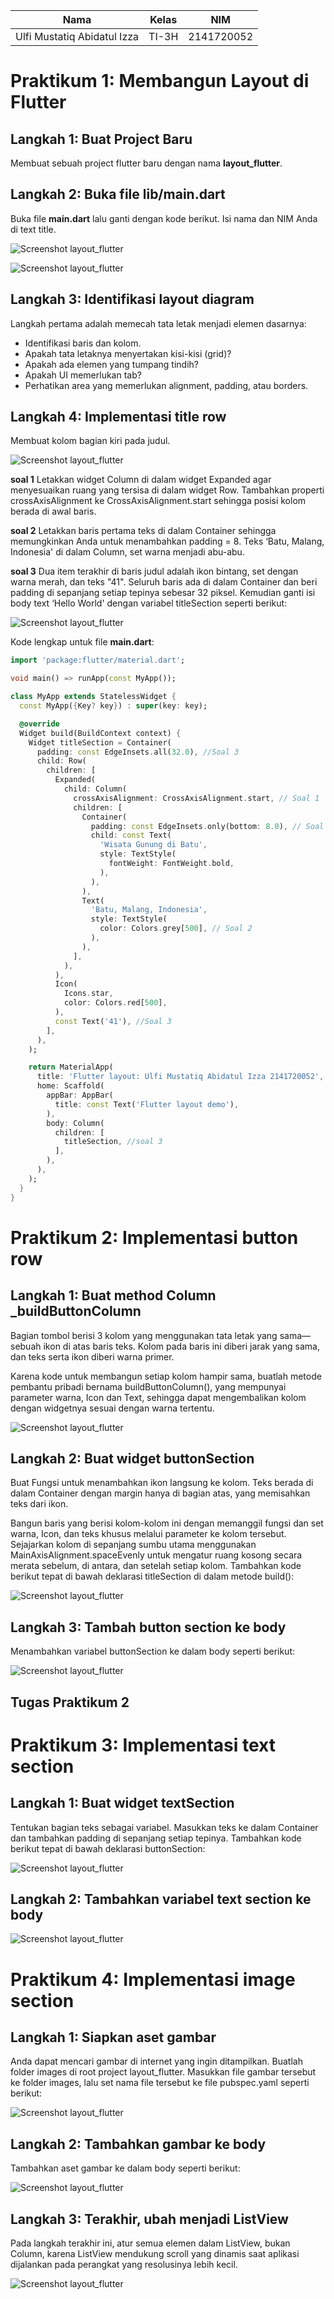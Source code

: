 | Nama                                | Kelas | NIM        |
| ----------------------------------- | ----- | ---------- |
| Ulfi Mustatiq Abidatul Izza         | TI-3H | 2141720052 |

# Praktikum 1: Membangun Layout di Flutter

## Langkah 1: Buat Project Baru

Membuat sebuah project flutter baru dengan nama **layout_flutter**.

## Langkah 2: Buka file lib/main.dart

Buka file **main.dart** lalu ganti dengan kode berikut. Isi nama dan NIM Anda di text title.

![Screenshot layout_flutter](/week-07/docs/p1_l2.png)

![Screenshot layout_flutter](/week-07/docs/tampilan_p1_l2.png)

## Langkah 3: Identifikasi layout diagram

Langkah pertama adalah memecah tata letak menjadi elemen dasarnya:

- Identifikasi baris dan kolom.
- Apakah tata letaknya menyertakan kisi-kisi (grid)?
- Apakah ada elemen yang tumpang tindih?
- Apakah UI memerlukan tab?
- Perhatikan area yang memerlukan alignment, padding, atau borders.

## Langkah 4: Implementasi title row

Membuat kolom bagian kiri pada judul. 

![Screenshot layout_flutter](/week-07/docs/p1_l3.png)

**soal 1** Letakkan widget Column di dalam widget Expanded agar menyesuaikan ruang yang tersisa di dalam widget Row. Tambahkan properti crossAxisAlignment ke CrossAxisAlignment.start sehingga posisi kolom berada di awal baris.

**soal 2** Letakkan baris pertama teks di dalam Container sehingga memungkinkan Anda untuk menambahkan padding = 8. Teks ‘Batu, Malang, Indonesia' di dalam Column, set warna menjadi abu-abu.

**soal 3** Dua item terakhir di baris judul adalah ikon bintang, set dengan warna merah, dan teks "41". Seluruh baris ada di dalam Container dan beri padding di sepanjang setiap tepinya sebesar 32 piksel. Kemudian ganti isi body text ‘Hello World' dengan variabel titleSection seperti berikut:

![Screenshot layout_flutter](/week-07/docs/soal_p1.png)

Kode lengkap untuk file **main.dart**:

```dart
import 'package:flutter/material.dart';

void main() => runApp(const MyApp());

class MyApp extends StatelessWidget {
  const MyApp({Key? key}) : super(key: key);

  @override
  Widget build(BuildContext context) {
    Widget titleSection = Container(
      padding: const EdgeInsets.all(32.0), //Soal 3
      child: Row(
        children: [
          Expanded(
            child: Column(
              crossAxisAlignment: CrossAxisAlignment.start, // Soal 1
              children: [
                Container(
                  padding: const EdgeInsets.only(bottom: 8.0), // Soal 2
                  child: const Text(
                    'Wisata Gunung di Batu',
                    style: TextStyle(
                      fontWeight: FontWeight.bold,
                    ),
                  ),
                ),
                Text(
                  'Batu, Malang, Indonesia',
                  style: TextStyle(
                    color: Colors.grey[500], // Soal 2
                  ),
                ),
              ],
            ),
          ),
          Icon(
            Icons.star,
            color: Colors.red[500],
          ),
          const Text('41'), //Soal 3
        ],
      ),
    );

    return MaterialApp(
      title: 'Flutter layout: Ulfi Mustatiq Abidatul Izza 2141720052',
      home: Scaffold(
        appBar: AppBar(
          title: const Text('Flutter layout demo'),
        ),
        body: Column(
          children: [
            titleSection, //soal 3
          ],
        ),
      ),
    );
  }
}
```

# Praktikum 2: Implementasi button row

## Langkah 1: Buat method Column _buildButtonColumn

Bagian tombol berisi 3 kolom yang menggunakan tata letak yang sama—sebuah ikon di atas baris teks. Kolom pada baris ini diberi jarak yang sama, dan teks serta ikon diberi warna primer.

Karena kode untuk membangun setiap kolom hampir sama, buatlah metode pembantu pribadi bernama buildButtonColumn(), yang mempunyai parameter warna, Icon dan Text, sehingga dapat mengembalikan kolom dengan widgetnya sesuai dengan warna tertentu.

![Screenshot layout_flutter](/week-07/docs/p2_l1.png)

## Langkah 2: Buat widget buttonSection

Buat Fungsi untuk menambahkan ikon langsung ke kolom. Teks berada di dalam Container dengan margin hanya di bagian atas, yang memisahkan teks dari ikon.

Bangun baris yang berisi kolom-kolom ini dengan memanggil fungsi dan set warna, Icon, dan teks khusus melalui parameter ke kolom tersebut. Sejajarkan kolom di sepanjang sumbu utama menggunakan MainAxisAlignment.spaceEvenly untuk mengatur ruang kosong secara merata sebelum, di antara, dan setelah setiap kolom. Tambahkan kode berikut tepat di bawah deklarasi titleSection di dalam metode build():

![Screenshot layout_flutter](/week-07/docs/p2_l2.png)

## Langkah 3: Tambah button section ke body

Menambahkan variabel buttonSection ke dalam body seperti berikut:

![Screenshot layout_flutter](/week-07/docs/p2_l3.png)

## **Tugas Praktikum 2**


# Praktikum 3: Implementasi text section

## Langkah 1: Buat widget textSection

Tentukan bagian teks sebagai variabel. Masukkan teks ke dalam Container dan tambahkan padding di sepanjang setiap tepinya. Tambahkan kode berikut tepat di bawah deklarasi buttonSection:

![Screenshot layout_flutter](/week-07/docs/p3_l1.png)

## Langkah 2: Tambahkan variabel text section ke body

![Screenshot layout_flutter](/week-07/docs/p3_l3.png)

# Praktikum 4: Implementasi image section

## Langkah 1: Siapkan aset gambar

Anda dapat mencari gambar di internet yang ingin ditampilkan. Buatlah folder images di root project layout_flutter. Masukkan file gambar tersebut ke folder images, lalu set nama file tersebut ke file pubspec.yaml seperti berikut:

![Screenshot layout_flutter](/week-07/docs/p4_l1.png)

## Langkah 2: Tambahkan gambar ke body

Tambahkan aset gambar ke dalam body seperti berikut:

![Screenshot layout_flutter](/week-07/docs/p4_l2.png)

## Langkah 3: Terakhir, ubah menjadi ListView
Pada langkah terakhir ini, atur semua elemen dalam ListView, bukan Column, karena ListView mendukung scroll yang dinamis saat aplikasi dijalankan pada perangkat yang resolusinya lebih kecil.

![Screenshot layout_flutter](/week-07/docs/p4_l3.png)